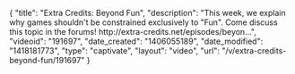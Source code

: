 {
    "title": "Extra Credits: Beyond Fun",
    "description": "This week, we explain why games shouldn't be constrained exclusively to \"Fun\". Come discuss this topic in the forums! http:\/\/extra-credits.net\/episodes\/beyon...",
    "videoid": "191697",
    "date_created": "1406055189",
    "date_modified": "1418181773",
    "type": "captivate",
    "layout": "video",
    "url": "\/v\/extra-credits-beyond-fun\/191697"
}
